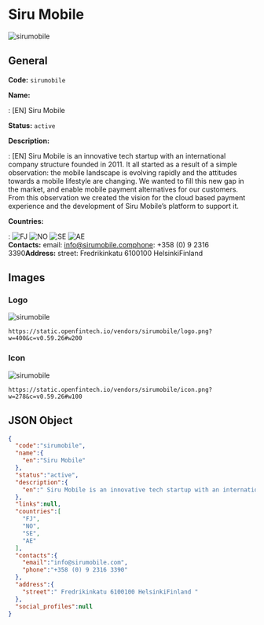 
# Siru Mobile 
![sirumobile](https://static.openfintech.io/vendors/sirumobile/logo.png?w=400&c=v0.59.26#w200)  

## General 
 
**Code:** `sirumobile` 
 
**Name:** 
 
:	[EN] Siru Mobile 
 
**Status:** `active` 
 
**Description:** 
 
: [EN]  Siru Mobile is an innovative tech startup with an international company structure founded in 2011. It all started as a result of a simple observation: the mobile landscape is evolving rapidly and the attitudes towards a mobile lifestyle are changing. We wanted to fill this new gap in the market, and enable mobile payment alternatives for our customers. From this observation we created the vision for the cloud based payment experience and the development of Siru Mobile’s platform to support it.  
 
 
**Countries:** 
 
:	![FJ](https://cdnjs.cloudflare.com/ajax/libs/flag-icon-css/3.3.0/flags/4x3/fj.svg#w24) 	![NO](https://cdnjs.cloudflare.com/ajax/libs/flag-icon-css/3.3.0/flags/4x3/no.svg#w24) 	![SE](https://cdnjs.cloudflare.com/ajax/libs/flag-icon-css/3.3.0/flags/4x3/se.svg#w24) 	![AE](https://cdnjs.cloudflare.com/ajax/libs/flag-icon-css/3.3.0/flags/4x3/ae.svg#w24)  
**Contacts:** 
email: info@sirumobile.comphone: +358 (0) 9 2316 3390**Address:** 
street:  Fredrikinkatu 6100100 HelsinkiFinland  

## Images 

### Logo 
 
![sirumobile](https://static.openfintech.io/vendors/sirumobile/logo.png?w=400&c=v0.59.26#w200)  

```
https://static.openfintech.io/vendors/sirumobile/logo.png?w=400&c=v0.59.26#w200
```  

### Icon 
 
![sirumobile](https://static.openfintech.io/vendors/sirumobile/icon.png?w=278&c=v0.59.26#w100)  

```
https://static.openfintech.io/vendors/sirumobile/icon.png?w=278&c=v0.59.26#w100
```  

## JSON Object 

```json
{
  "code":"sirumobile",
  "name":{
    "en":"Siru Mobile"
  },
  "status":"active",
  "description":{
    "en":" Siru Mobile is an innovative tech startup with an international company structure founded in 2011. It all started as a result of a simple observation: the mobile landscape is evolving rapidly and the attitudes towards a mobile lifestyle are changing. We wanted to fill this new gap in the market, and enable mobile payment alternatives for our customers. From this observation we created the vision for the cloud based payment experience and the development of Siru Mobile\u2019s platform to support it. "
  },
  "links":null,
  "countries":[
    "FJ",
    "NO",
    "SE",
    "AE"
  ],
  "contacts":{
    "email":"info@sirumobile.com",
    "phone":"+358 (0) 9 2316 3390"
  },
  "address":{
    "street":" Fredrikinkatu 6100100 HelsinkiFinland "
  },
  "social_profiles":null
}
```  
